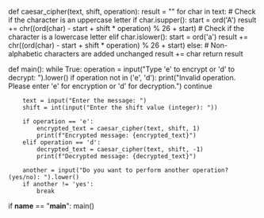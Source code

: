 def caesar_cipher(text, shift, operation):
    result = ""
    for char in text:
        # Check if the character is an uppercase letter
        if char.isupper():
            start = ord('A')
            result += chr((ord(char) - start + shift * operation) % 26 + start)
        # Check if the character is a lowercase letter
        elif char.islower():
            start = ord('a')
            result += chr((ord(char) - start + shift * operation) % 26 + start)
        else:
            # Non-alphabetic characters are added unchanged
            result += char
    return result

def main():
    while True:
        operation = input("Type 'e' to encrypt or 'd' to decrypt: ").lower()
        if operation not in ('e', 'd'):
            print("Invalid operation. Please enter 'e' for encryption or 'd' for decryption.")
            continue
        
        text = input("Enter the message: ")
        shift = int(input("Enter the shift value (integer): "))
        
        if operation == 'e':
            encrypted_text = caesar_cipher(text, shift, 1)
            print(f"Encrypted message: {encrypted_text}")
        elif operation == 'd':
            decrypted_text = caesar_cipher(text, shift, -1)
            print(f"Decrypted message: {decrypted_text}")
        
        another = input("Do you want to perform another operation? (yes/no): ").lower()
        if another != 'yes':
            break

if __name__ == "__main__":
    main()
